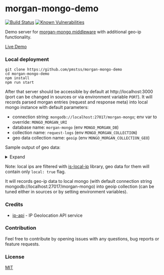 # morgan-mongo-demo
[![Build Status](https://travis-ci.com/pmstss/morgan-mongo-demo.svg?branch=master)](https://travis-ci.com/pmstss/morgan-mongo-demo) [![Known Vulnerabilities](https://snyk.io/test/github/pmstss/morgan-mongo/badge.svg?targetFile=package.json)](https://snyk.io/test/github/pmstss/morgan-mongo-demo?targetFile=package.json)

Demo server for [morgan-mongo middleware](https://github.com/pmstss/morgan-mongo) with additional geo-ip functionality.

[Live Demo](https://morgan-mongo-demo.herokuapp.com)

### Local deployment
    git clone https://github.com/pmstss/morgan-mongo-demo
    cd morgan-mongo-demo
    npm install
    npm run start

After that server should be accessible by default at http://localhost:3000 (port can be changed in sources or via environment variable `PORT`).
It will records parsed morgan entries (request and response meta) into local mongo instance with default parameters:
* connection string: `mongodb://localhost:27017/morgan-mongo`; env var to override: `MONGO_MORGAN_URI`
* database name: `morgan-mongo` (env `MONGO_MORGAN_DB`)
* collection name: `request-logs` (env `MONGO_MORGAN_COLLECTION`)
* geo data collection name: `geoip` (env `MONGO_MORGAN_COLLECTION_GEO`)

Sample output of geo data:
<details>
<summary>Expand</summary>

```json
{
    "as" : "AS15169 Google LLC",
    "city" : "Mountain View",
    "country" : "United States",
    "countryCode" : "US",
    "isp" : "Level 3 Communications",
    "lat" : 37.4229,
    "lon" : -122.085,
    "org" : "Google Inc.",
    "query" : "8.8.8.8",
    "region" : "CA",
    "regionName" : "California",
    "status" : "success",
    "timezone" : "America/Los_Angeles",
    "zip" : "94043"
}
```

</details>

Note: local ips are filtered with [is-local-ip](https://github.com/DylanPiercey/is-local-ip) library, geo data for them will contain only `local: true` flag.

It will records geo-ip data to local mongo (with default connection string mongodb://localhost:27017/morgan-mongo) into geoip collection (can be tuned either in sources or by setting environment variables).
   
### Credits
* [ip-api](http://ip-api.com/) - IP Geolocation API service   
   
### Contribution
Feel free to contribute by opening issues with any questions, bug reports or feature requests.

### License
  [MIT](LICENSE)
